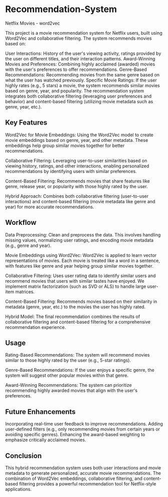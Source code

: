# Recommendation-System
Netflix Movies -  word2vec 

This project is a movie recommendation system for Netflix users, built using Word2Vec and collaborative filtering. The system recommends movies based on:

User Interactions: History of the user's viewing activity, ratings provided by the user on different titles, and their interaction patterns.
Award-Winning Movies and Preferences: Combining highly acclaimed (awarded) movies with the user's preferences to offer recommendations.
Genre-Based Recommendations: Recommending movies from the same genre based on what the user has watched previously.
Specific Movie Ratings: If the user highly rates (e.g., 5 stars) a movie, the system recommends similar movies based on genre, year, and popularity.
The recommendation system integrates both collaborative filtering (leveraging user preferences and behavior) and content-based filtering (utilizing movie metadata such as genre, year, etc.).

## Key Features
Word2Vec for Movie Embeddings: Using the Word2Vec model to create movie embeddings based on genre, year, and other metadata. These embeddings help group similar movies together for better recommendations.

Collaborative Filtering: Leveraging user-to-user similarities based on viewing history, ratings, and other interactions, enabling personalized recommendations by identifying users with similar preferences.

Content-Based Filtering: Recommends movies that share features like genre, release year, or popularity with those highly rated by the user.

Hybrid Approach: Combines both collaborative filtering (user-to-user interactions) and content-based filtering (movie metadata like genre and year) for more accurate recommendations.

## Workflow
Data Preprocessing: Clean and preprocess the data. This involves handling missing values, normalizing user ratings, and encoding movie metadata (e.g., genre and year).

Movie Embeddings using Word2Vec: Word2Vec is applied to learn vector representations of movies. Each movie is treated like a word in a sentence, with features like genre and year helping group similar movies together.

Collaborative Filtering: Uses user rating data to identify similar users and recommend movies that users with similar tastes have enjoyed. We implement matrix factorization (such as SVD or ALS) to handle large user-item matrices.

Content-Based Filtering: Recommends movies based on their similarity in metadata (genre, year, etc.) to the movies the user has highly rated.

Hybrid Model: The final recommendation combines the results of collaborative filtering and content-based filtering for a comprehensive recommendation experience.


## Usage
Rating-Based Recommendations: The system will recommend movies similar to those highly rated by the user (e.g., 5-star ratings).

Genre-Based Recommendations: If the user enjoys a specific genre, the system will suggest other popular movies within that genre.

Award-Winning Recommendations: The system can prioritize recommending highly awarded movies that align with the user's preferences.

## Future Enhancements
Incorporating real-time user feedback to improve recommendations.
Adding user-defined filters (e.g., only recommending movies from certain years or avoiding specific genres).
Enhancing the award-based weighting to emphasize critically acclaimed movies.

## Conclusion
This hybrid recommendation system uses both user interactions and movie metadata to generate personalized, accurate movie recommendations. The combination of Word2Vec embeddings, collaborative filtering, and content-based filtering provides a powerful recommendation tool for Netflix-style applications.